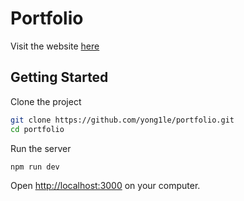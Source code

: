 # Portfolio
Visit the website [here](https://yongle.vercel.app)

## Getting Started

Clone the project

```sh
git clone https://github.com/yong1le/portfolio.git
cd portfolio
```

Run the server

```sh
npm run dev
```

Open [http://localhost:3000]() on your computer.
